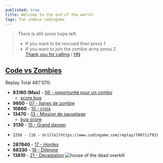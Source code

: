 ```yaml
---
published: true
title: Welcome to the end of the world!
tags: fun zombie codingame
---
```

> There is still some hope left:
> - If you want to be rescued then press 1
> - If you want to join the zombie army press 2  
> [Thank you for calling](https://shufflingbytes.com/posts/wardialing-finnish-freephones/) / [HN](https://news.ycombinator.com/item?id=27602383)

## [Code vs Zombies](https://www.codingame.com/multiplayer/optimization/code-vs-zombies)
Replay Total 487'070:  
- **83160 (Max)** - [06 - opportunité pour un combo](https://www.codingame.com/replay/668208102)
	- [score bug](https://www.codingame.com/replay/706695479)
-  **9600** - [07 - lignes de zombie ](https://www.codingame.com/replay/668123876)
- **10860** - [10 - croix](https://www.codingame.com/replay/706710670)
- **13470** -  [13 - Mission de sauvetage](https://www.codingame.com/replay/668211752)
	- [bug score](https://www.codingame.com/replay/668211559)
- **3130** - [15 - Grand danger](https://www.codingame.com/replay/706712056)
-     2250 - [16 - Grille](https://www.codingame.com/replay/706711793)
- **287840** - [17 - Hordes ](https://www.codingame.com/replay/668948260)
-  **68330** - [18 - Dilemne](https://www.codingame.com/replay/706709639)
-  **13810** - [21 - Devastation](https://www.codingame.com/replay/706710002)
![house of the dead overkill](https://external-content.duckduckgo.com/iu/?u=http%3A%2F%2Fjogorama.com.br%2Farquivos%2Ftelas%2F2610%2F2610_04.jpg&f=1&nofb=1)
